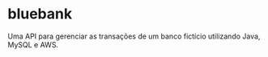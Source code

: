 # bluebank
Uma API para gerenciar as transações de um banco fictício utilizando Java, MySQL e AWS. 
